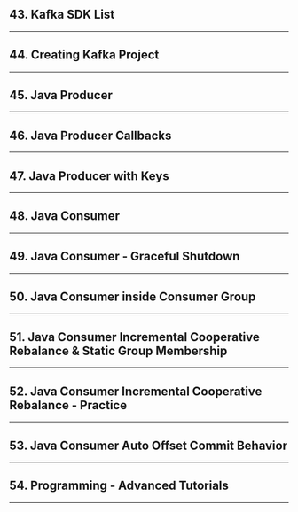 ## 43. Kafka SDK List

***

## 44. Creating Kafka Project

***

## 45. Java Producer

***

## 46. Java Producer Callbacks

***

## 47. Java Producer with Keys

***

## 48. Java Consumer

***

## 49. Java Consumer - Graceful Shutdown

***

## 50. Java Consumer inside Consumer Group

***

## 51. Java Consumer Incremental Cooperative Rebalance & Static Group Membership

***

## 52. Java Consumer Incremental Cooperative Rebalance - Practice

***

## 53. Java Consumer Auto Offset Commit Behavior

***

## 54. Programming - Advanced Tutorials

***
